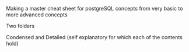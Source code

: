 Making a master cheat sheet for postgreSQL concepts from very basic to more advanced concepts

Two folders

Condensed and Detailed (self explanatory for which each of the contents hold)